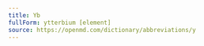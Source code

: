```yaml
---
title: Yb
fullForm: ytterbium [element]
source: https://openmd.com/dictionary/abbreviations/y
---
```

